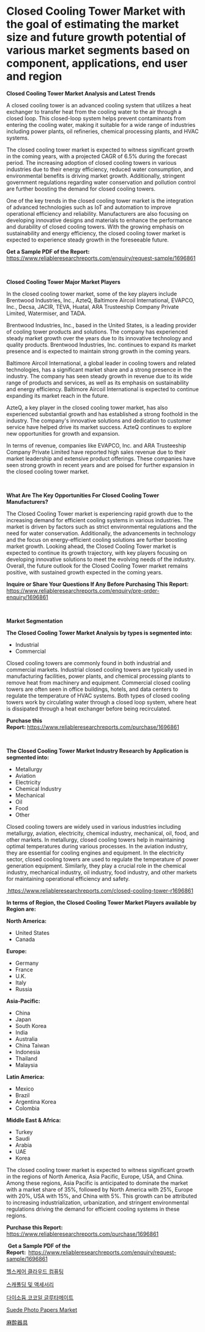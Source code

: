 <p><h1>Closed Cooling Tower Market with the goal of estimating the market size and future growth potential of various market segments based on component, applications, end user and region</h1></p><p><strong>Closed Cooling Tower Market Analysis and Latest Trends</strong></p>
<p><p>A closed cooling tower is an advanced cooling system that utilizes a heat exchanger to transfer heat from the cooling water to the air through a closed loop. This closed-loop system helps prevent contaminants from entering the cooling water, making it suitable for a wide range of industries including power plants, oil refineries, chemical processing plants, and HVAC systems.</p><p>The closed cooling tower market is expected to witness significant growth in the coming years, with a projected CAGR of 6.5% during the forecast period. The increasing adoption of closed cooling towers in various industries due to their energy efficiency, reduced water consumption, and environmental benefits is driving market growth. Additionally, stringent government regulations regarding water conservation and pollution control are further boosting the demand for closed cooling towers.</p><p>One of the key trends in the closed cooling tower market is the integration of advanced technologies such as IoT and automation to improve operational efficiency and reliability. Manufacturers are also focusing on developing innovative designs and materials to enhance the performance and durability of closed cooling towers. With the growing emphasis on sustainability and energy efficiency, the closed cooling tower market is expected to experience steady growth in the foreseeable future.</p></p>
<p><strong>Get a Sample PDF of the Report:&nbsp;</strong> <a href="https://www.reliableresearchreports.com/enquiry/request-sample/1696861">https://www.reliableresearchreports.com/enquiry/request-sample/1696861</a></p>
<p>&nbsp;</p>
<p><strong>Closed Cooling Tower Major Market Players</strong></p>
<p><p>In the closed cooling tower market, some of the key players include Brentwood Industries, Inc., AzteQ, Baltimore Aircoil International, EVAPCO, Inc., Decsa, JACIR, TEVA, Huatal, ARA Trusteeship Company Private Limited, Watermiser, and TADA. </p><p>Brentwood Industries, Inc., based in the United States, is a leading provider of cooling tower products and solutions. The company has experienced steady market growth over the years due to its innovative technology and quality products. Brentwood Industries, Inc. continues to expand its market presence and is expected to maintain strong growth in the coming years.</p><p>Baltimore Aircoil International, a global leader in cooling towers and related technologies, has a significant market share and a strong presence in the industry. The company has seen steady growth in revenue due to its wide range of products and services, as well as its emphasis on sustainability and energy efficiency. Baltimore Aircoil International is expected to continue expanding its market reach in the future.</p><p>AzteQ, a key player in the closed cooling tower market, has also experienced substantial growth and has established a strong foothold in the industry. The company's innovative solutions and dedication to customer service have helped drive its market success. AzteQ continues to explore new opportunities for growth and expansion.</p><p>In terms of revenue, companies like EVAPCO, Inc. and ARA Trusteeship Company Private Limited have reported high sales revenue due to their market leadership and extensive product offerings. These companies have seen strong growth in recent years and are poised for further expansion in the closed cooling tower market.</p></p>
<p>&nbsp;</p>
<p><strong>What Are The Key Opportunities For Closed Cooling Tower Manufacturers?</strong></p>
<p><p>The Closed Cooling Tower market is experiencing rapid growth due to the increasing demand for efficient cooling systems in various industries. The market is driven by factors such as strict environmental regulations and the need for water conservation. Additionally, the advancements in technology and the focus on energy-efficient cooling solutions are further boosting market growth. Looking ahead, the Closed Cooling Tower market is expected to continue its growth trajectory, with key players focusing on developing innovative solutions to meet the evolving needs of the industry. Overall, the future outlook for the Closed Cooling Tower market remains positive, with sustained growth expected in the coming years.</p></p>
<p><strong>Inquire or Share Your Questions If Any Before Purchasing This Report:</strong> <a href="https://www.reliableresearchreports.com/enquiry/pre-order-enquiry/1696861">https://www.reliableresearchreports.com/enquiry/pre-order-enquiry/1696861</a></p>
<p>&nbsp;</p>
<p><strong>Market Segmentation</strong></p>
<p><strong>The Closed Cooling Tower Market Analysis by types is segmented into:</strong></p>
<p><ul><li>Industrial</li><li>Commercial</li></ul></p>
<p><p>Closed cooling towers are commonly found in both industrial and commercial markets. Industrial closed cooling towers are typically used in manufacturing facilities, power plants, and chemical processing plants to remove heat from machinery and equipment. Commercial closed cooling towers are often seen in office buildings, hotels, and data centers to regulate the temperature of HVAC systems. Both types of closed cooling towers work by circulating water through a closed loop system, where heat is dissipated through a heat exchanger before being recirculated.</p></p>
<p><strong>Purchase this Report:&nbsp;</strong><a href="https://www.reliableresearchreports.com/purchase/1696861">https://www.reliableresearchreports.com/purchase/1696861</a></p>
<p>&nbsp;</p>
<p><strong>The Closed Cooling Tower Market Industry Research by Application is segmented into:</strong></p>
<p><ul><li>Metallurgy</li><li>Aviation</li><li>Electricity</li><li>Chemical Industry</li><li>Mechanical</li><li>Oil</li><li>Food</li><li>Other</li></ul></p>
<p><p>Closed cooling towers are widely used in various industries including metallurgy, aviation, electricity, chemical industry, mechanical, oil, food, and other markets. In metallurgy, closed cooling towers help in maintaining optimal temperatures during various processes. In the aviation industry, they are essential for cooling engines and equipment. In the electricity sector, closed cooling towers are used to regulate the temperature of power generation equipment. Similarly, they play a crucial role in the chemical industry, mechanical industry, oil industry, food industry, and other markets for maintaining operational efficiency and safety.</p></p>
<p><a href="https://www.reliableresearchreports.com/closed-cooling-tower-r1696861">&nbsp;https://www.reliableresearchreports.com/closed-cooling-tower-r1696861</a></p>
<p><strong>In terms of Region, the Closed Cooling Tower Market Players available by Region are:</strong></p>
<p>
    <p> <strong> North America: </strong>
        <ul>
            <li>United States</li>
            <li>Canada</li>
        </ul>
        </p> 
    <p> <strong> Europe: </strong>
        <ul>
            <li>Germany</li>
            <li>France</li>
            <li>U.K.</li>
            <li>Italy</li>
            <li>Russia</li>
        </ul>
        </p> 
    <p> <strong> Asia-Pacific: </strong>
        <ul>
            <li>China</li>
            <li>Japan</li>
            <li>South Korea</li>
            <li>India</li>
            <li>Australia</li>
            <li>China Taiwan</li>
            <li>Indonesia</li>
            <li>Thailand</li>
            <li>Malaysia</li>
        </ul>
        </p> 
    <p> <strong> Latin America: </strong>
        <ul>
            <li>Mexico</li>
            <li>Brazil</li>
            <li>Argentina Korea</li>
            <li>Colombia</li>
        </ul>
        </p> 
    <p> <strong> Middle East & Africa: </strong>
        <ul>
            <li>Turkey</li>
            <li>Saudi</li>
            <li>Arabia</li>
            <li>UAE</li>
            <li>Korea</li>
        </ul>
    </p>
    </p>
<p><p>The closed cooling tower market is expected to witness significant growth in the regions of North America, Asia Pacific, Europe, USA, and China. Among these regions, Asia Pacific is anticipated to dominate the market with a market share of 35%, followed by North America with 25%, Europe with 20%, USA with 15%, and China with 5%. This growth can be attributed to increasing industrialization, urbanization, and stringent environmental regulations driving the demand for efficient cooling systems in these regions.</p></p>
<p><strong>Purchase this Report: </strong><a href="https://www.reliableresearchreports.com/purchase/1696861">https://www.reliableresearchreports.com/purchase/1696861</a></p>
<p>&nbsp;<strong>Get a Sample PDF of the Report:&nbsp;&nbsp;</strong><a href="https://www.reliableresearchreports.com/enquiry/request-sample/1696861">https://www.reliableresearchreports.com/enquiry/request-sample/1696861</a></p>
<p><strong></strong></p>
<p><p><a href="https://medium.com/@angelitahessel2022/%ED%97%AC%EC%8A%A4%EC%BC%80%EC%96%B4-%ED%81%B4%EB%9D%BC%EC%9A%B0%EB%93%9C-%EC%BB%B4%ED%93%A8%ED%8C%85-%EC%8B%9C%EC%9E%A5-%EC%A0%90%EC%9C%A0%EC%9C%A8-%EB%B3%80%ED%99%94-%EB%B0%8F-%EC%8B%9C%EC%9E%A5-%EC%84%B1%EC%9E%A5-%ED%8A%B8%EB%A0%8C%EB%93%9C-2024-2031-29ffd3da22f0">헬스케어 클라우드 컴퓨팅</a></p><p><a href="https://github.com/KoleLedner/Market-Research-Report-List-1/blob/main/595978164108.md">스캐폴딩 및 액세서리</a></p><p><a href="https://medium.com/@kylearson6756sfvf/%EB%94%94%EC%86%8C%EB%93%90-%EC%BD%94%EC%BD%94%EC%9D%BC-%EA%B8%80%EB%A3%A8%ED%83%80%EB%A9%94%EC%9D%B4%ED%8A%B8-%EC%8B%9C%EC%9E%A5-%EA%B2%BD%EC%9F%81-%EB%B6%84%EC%84%9D-%EC%8B%9C%EC%9E%A5-%EB%8F%99%ED%96%A5-%EB%B0%8F-2031%EB%85%84%EA%B9%8C%EC%A7%80%EC%9D%98-%EC%98%88%EC%B8%A1-f22020d074da">다이소듐 코코일 글루타메이트</a></p><p><a href="https://github.com/gdfhhhj/Market-Research-Report-List-4/blob/main/suede-photo-papers-market.md">Suede Photo Papers Market</a></p><p><a href="https://github.com/GregorioOKeefe2023/Market-Research-Report-List-1/blob/main/207891965501.md">麻酔器具</a></p></p>